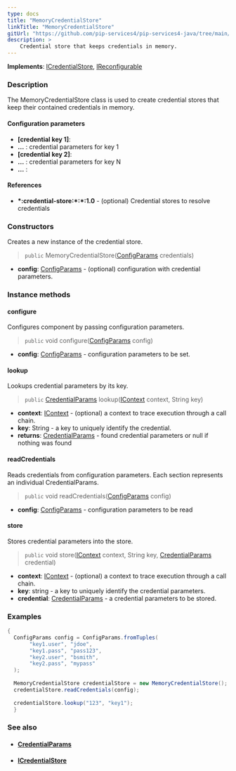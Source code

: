 ```yaml
---
type: docs
title: "MemoryCredentialStore"
linkTitle: "MemoryCredentialStore"
gitUrl: "https://github.com/pip-services4/pip-services4-java/tree/main/pip-services4-config-java"
description: >
    Credential store that keeps credentials in memory.
---
```


**Implements**: [ICredentialStore](../icredential_store), [IReconfigurable](../../../components/config/ireconfigurable)

### Description

The MemoryCredentialStore class is used to create credential stores that keep their contained credentials in memory.

#### Configuration parameters

- **[credential key 1]**:
- **...** : credential parameters for key 1
- **[credential key 2]**:
- **...** : credential parameters for key N
- **...** :

#### References
- **\*:credential-store:\*:\*:1.0** -  (optional) Credential stores to resolve credentials



### Constructors
Creates a new instance of the credential store.

> `public` MemoryCredentialStore([ConfigParams](../../../components/config/config_params) credentials)

- **config**: [ConfigParams](../../../components/config/config_params) - (optional) configuration with credential parameters.


### Instance methods

#### configure
Configures component by passing configuration parameters.

> `public` void configure([ConfigParams](../../../components/config/config_params) config)

- **config**: [ConfigParams](../../../components/config/config_params) - configuration parameters to be set.


#### lookup
Lookups credential parameters by its key.

> `public` [CredentialParams](../credential_params) lookup([IContext](../../../components/context/icontext) context, String key)

- **context**: [IContext](../../../components/context/icontext) - (optional) a context to trace execution through a call chain.
- **key**: String - a key to uniquely identify the credential.
- **returns**: [CredentialParams](../credential_params) - found credential parameters or null if nothing was found


#### readCredentials
Reads credentials from configuration parameters.
Each section represents an individual CredentialParams.

> `public` void readCredentials([ConfigParams](../../../components/config/config_params) config)

- **config**: [ConfigParams](../../../components/config/config_params) - configuration parameters to be read


#### store
Stores credential parameters into the store.

> `public` void store([IContext](../../../components/context/icontext) context, String key, [CredentialParams](../credential_params) credential)

- **context**: [IContext](../../../components/context/icontext) - (optional) a context to trace execution through a call chain.
- **key**: string - a key to uniquely identify the credential parameters.
- **credential**: [CredentialParams](../credential_params) - a credential parameters to be stored.

### Examples

```java
{
  ConfigParams config = ConfigParams.fromTuples(
       "key1.user", "jdoe",
       "key1.pass", "pass123",
       "key2.user", "bsmith",
       "key2.pass", "mypass"
  );
 
  MemoryCredentialStore credentialStore = new MemoryCredentialStore();
  credentialStore.readCredentials(config);
 
  credentialStore.lookup("123", "key1");
  }
```

### See also
- #### [CredentialParams](../credential_params)
- #### [ICredentialStore](../icredential_store)
